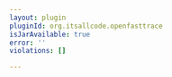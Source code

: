 ```yaml
---
layout: plugin
pluginId: org.itsallcode.openfasttrace
isJarAvailable: true
error: ''
violations: []

---
```


